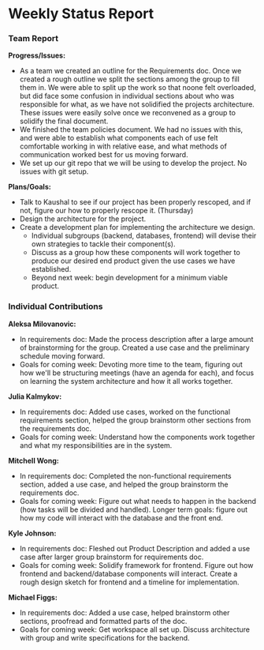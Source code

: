 # Weekly Status Report
### Team Report
**Progress/Issues:**
- As a team we created an outline for the Requirements doc. Once we created a rough outline we split the sections among the group to fill them in. We were able to split up the work so that noone felt overloaded, but did face some confusion in individual sections about who was responsible for what, as we have not solidified the projects architecture. These issues were easily solve once we reconvened as a group to solidify the final document.
- We finished the team policies document. We had no issues with this, and were able to establish what components each of use felt comfortable working in with relative ease, and what methods of communication worked best for us moving forward.
- We set up our git repo that we will be using to develop the project. No issues with git setup.

**Plans/Goals:**
- Talk to Kaushal to see if our project has been properly rescoped, and if not, figure our how to properly rescope it. (Thursday)
- Design the architecture for the project.
- Create a development plan for implementing the architecture we design.
    - Individual subgroups (backend, databases, frontend) will devise their own strategies to tackle their component(s).
    - Discuss as a group how these components will work together to produce our desired end product given the use cases we have established.
    - Beyond next week: begin development for a minimum viable product.

### Individual Contributions
**Aleksa Milovanovic:**
- In requirements doc: Made the process description after a large amount of brainstorming for the group. Created a use case and the preliminary schedule moving forward.
- Goals for coming week: Devoting more time to the team, figuring out how we'll be structuring meetings (have an agenda for each), and focus on learning the system architecture and how it all works together.

**Julia Kalmykov:**
- In requirements doc: Added use cases, worked on the functional requirements section, helped the group brainstorm other sections from the requirements doc.
- Goals for coming week: Understand how the components work together and what my responsibilities are in the system.

**Mitchell Wong:**
- In requirements doc: Completed the non-functional requirements section, added a use case, and helped the group brainstorm the requirements doc.
- Goals for coming week: Figure out what needs to happen in the backend (how tasks will be divided and handled). Longer term goals: figure out how my code will interact with the database and the front end.

**Kyle Johnson:**
- In requirements doc: Fleshed out Product Description and added a use case after larger group brainstorm for requirements doc.
- Goals for coming week: Solidify framework for frontend. Figure out how frontend and backend/database components will interact. Create a rough design sketch for frontend and a timeline for implementation.

**Michael Figgs:**
- In requirements doc: Added a use case, helped brainstorm other sections, proofread and formatted parts of the doc.
- Goals for coming week: Get workspace all set up. Discuss architecture with group and write specifications for the backend.
